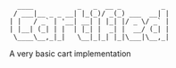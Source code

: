 	
	  ____           _   _  __ _          _ 
	 / ___|__ _ _ __| |_(_)/ _(_) ___  __| |
	| |   / _` | '__| __| | |_| |/ _ \/ _` |
	| |__| (_| | |  | |_| |  _| |  __/ (_| |
	 \____\__,_|_|   \__|_|_| |_|\___|\__,_|
	                                        

A very basic cart implementation
